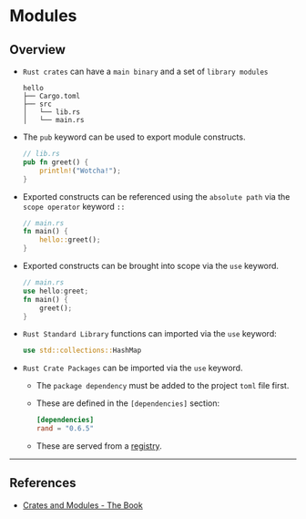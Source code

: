 # Modules

## Overview

* `Rust crates` can have a `main binary` and a set of `library modules`

    ```
    hello
    ├── Cargo.toml
    ├── src
    │   └── lib.rs
    │   └── main.rs
    ```

* The `pub` keyword can be used to export module constructs.

    ```rust
    // lib.rs
    pub fn greet() {
        println!("Wotcha!");
    }
    ```

* Exported constructs can be referenced using the `absolute path` via the `scope operator` keyword `::`

    ```rust
    // main.rs
    fn main() {
        hello::greet();
    }
    ```

* Exported constructs can be brought into scope via the `use` keyword.

    ```rust
    // main.rs
    use hello:greet;
    fn main() {
        greet();
    }
    ```

* `Rust Standard Library` functions can imported via the `use` keyword:

    ```rust
    use std::collections::HashMap
    ```

* `Rust Crate Packages` can be imported via the `use` keyword.

    * The `package dependency` must be added to the project `toml` file first.

    * These are defined in the `[dependencies]` section:

        ```toml
        [dependencies]
        rand = "0.6.5"
        ```

    * These are served from a [registry](https://crates.io).

---

## References

* [Crates and Modules - The Book](https://doc.rust-lang.org/book/ch07-00-managing-growing-projects-with-packages-crates-and-modules.html)